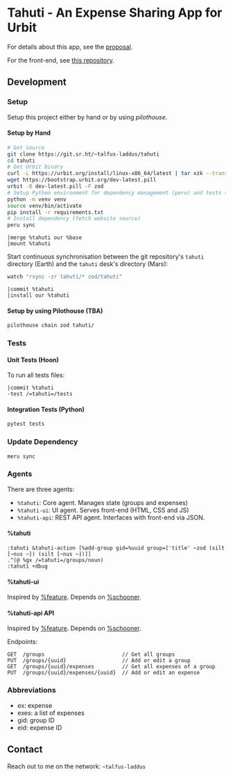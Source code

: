 # Tahuti - An Expense Sharing App for Urbit

For details about this app, see the [proposal](./proposal.md).

For the front-end, see [this repository](https://git.sr.ht/~talfus-laddus/tahuti-website).


## Development

### Setup

Setup this project either by hand or by using *pilothouse*.

#### Setup by Hand

```bash
# Get source
git clone https://git.sr.ht/~talfus-laddus/tahuti
cd tahuti
# Get Urbit binary
curl -L https://urbit.org/install/linux-x86_64/latest | tar xzk --transform='s/.*/urbit/g'
wget https://bootstrap.urbit.org/dev-latest.pill
urbit -B dev-latest.pill -F zod
# Setup Python environment for dependency management (peru) and tests (pytest)
python -m venv venv
source venv/bin/activate
pip install -r requirements.txt
# Install dependency (fetch website source)
peru sync
```

```dojo
|merge %tahuti our %base
|mount %tahuti
```

Start continuous synchronisation between the git repository's `tahuti` directory (Earth) and the `tahuti` desk's directory (Mars):

```bash
watch "rsync -zr tahuti/* zod/tahuti"
```

```dojo
|commit %tahuti
|install our %tahuti
```

#### Setup by using Pilothouse (TBA)

```bash
pilothouse chain zod tahuti/
```

### Tests

#### Unit Tests (Hoon)

To run all tests files:

```dojo
|commit %tahuti
-test /=tahuti=/tests
```

#### Integration Tests (Python)

```python
pytest tests
```

### Update Dependency

```python
meru sync
```

### Agents

There are three agents:

- `%tahuti`: Core agent. Manages state (groups and expenses)
- `%tahuti-ui`: UI agent. Serves front-end (HTML, CSS and JS)
- `%tahuti-api`: REST API agent. Interfaces with front-end via JSON.

#### %tahuti

```hoon
:tahuti &tahuti-action [%add-group gid=%uuid group=['title' ~zod (silt [~nus ~]) (silt [~nus ~])]]
.^(@ %gx /=tahuti=/groups/noun)
:tahuti +dbug
```

#### %tahuti-ui

Inspired by [%feature](https://developers.urbit.org/guides/additional/app-workbook/feature). Depends on [%schooner](https://github.com/dalten-collective/boat).

#### %tahuti-api API

Inspired by [%feature](https://developers.urbit.org/guides/additional/app-workbook/feature). Depends on [%schooner](https://github.com/dalten-collective/boat).

Endpoints:
```
GET  /groups                         // Get all groups
PUT  /groups/{uuid}                  // Add or edit a group
GET  /groups/{uuid}/expenses         // Get all expenses of a group
PUT  /groups/{uuid}/expenses/{uuid}  // Add or edit an expense
```


### Abbreviations

- ex: expense
- exes: a list of expenses
- gid: group ID
- eid: expense ID


## Contact

Reach out to me on the network: `~talfus-laddus`
